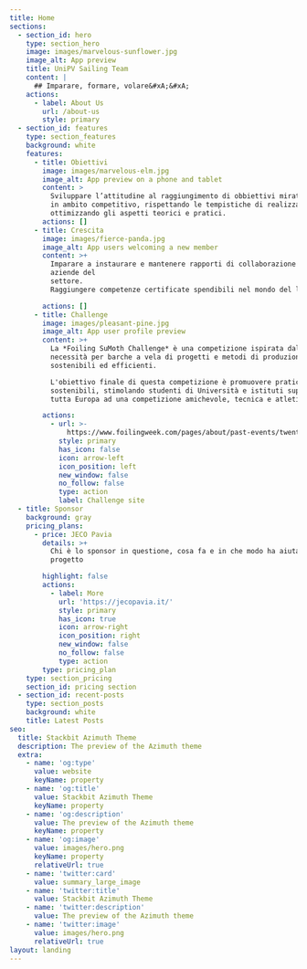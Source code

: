 ```yaml
---
title: Home
sections:
  - section_id: hero
    type: section_hero
    image: images/marvelous-sunflower.jpg
    image_alt: App preview
    title: UniPV Sailing Team
    content: |
      ## Imparare, formare, volare&#xA;&#xA;
    actions:
      - label: About Us
        url: /about-us
        style: primary
  - section_id: features
    type: section_features
    background: white
    features:
      - title: Obiettivi
        image: images/marvelous-elm.jpg
        image_alt: App preview on a phone and tablet
        content: >
          Sviluppare l’attitudine al raggiungimento di obbiettivi mirati, anche
          in ambito competitivo, rispettando le tempistiche di realizzazione e
          ottimizzando gli aspetti teorici e pratici.
        actions: []
      - title: Crescita
        image: images/fierce-panda.jpg
        image_alt: App users welcoming a new member
        content: >+
          Imparare a instaurare e mantenere rapporti di collaborazione con le
          aziende del
          settore.                                                                                                       
          Raggiungere competenze certificate spendibili nel mondo del lavoro.

        actions: []
      - title: Challenge
        image: images/pleasant-pine.jpg
        image_alt: App user profile preview
        content: >+
          La *Foiling SuMoth Challenge* è una competizione ispirata dalla
          necessità per barche a vela di progetti e metodi di produzione più
          sostenibili ed efficienti.

          L'obiettivo finale di questa competizione è promuovere pratiche
          sostenibili, stimolando studenti di Università e istituti superiori di
          tutta Europa ad una competizione amichevole, tecnica e atletica.

        actions:
          - url: >-
              https://www.foilingweek.com/pages/about/past-events/twenty19/fwdsgcomp/sumoth/
            style: primary
            has_icon: false
            icon: arrow-left
            icon_position: left
            new_window: false
            no_follow: false
            type: action
            label: Challenge site
  - title: Sponsor
    background: gray
    pricing_plans:
      - price: JECO Pavia
        details: >+
          Chi è lo sponsor in questione, cosa fa e in che modo ha aiutato il
          progetto

        highlight: false
        actions:
          - label: More
            url: 'https://jecopavia.it/'
            style: primary
            has_icon: true
            icon: arrow-right
            icon_position: right
            new_window: false
            no_follow: false
            type: action
        type: pricing_plan
    type: section_pricing
    section_id: pricing section
  - section_id: recent-posts
    type: section_posts
    background: white
    title: Latest Posts
seo:
  title: Stackbit Azimuth Theme
  description: The preview of the Azimuth theme
  extra:
    - name: 'og:type'
      value: website
      keyName: property
    - name: 'og:title'
      value: Stackbit Azimuth Theme
      keyName: property
    - name: 'og:description'
      value: The preview of the Azimuth theme
      keyName: property
    - name: 'og:image'
      value: images/hero.png
      keyName: property
      relativeUrl: true
    - name: 'twitter:card'
      value: summary_large_image
    - name: 'twitter:title'
      value: Stackbit Azimuth Theme
    - name: 'twitter:description'
      value: The preview of the Azimuth theme
    - name: 'twitter:image'
      value: images/hero.png
      relativeUrl: true
layout: landing
---
```

